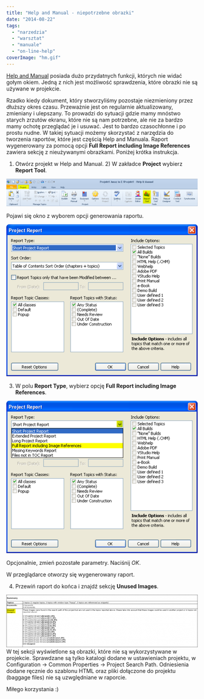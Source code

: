 ```yaml
---
title: "Help and Manual - niepotrzebne obrazki"
date: "2014-08-22"
tags:
  - "narzedzia"
  - "warsztat"
  - "manuale"
  - "on-line-help"
coverImage: "hm.gif"
---
```


[Help and Manual](http://techwriter.pl/help-and-manual-opis-narzedzia/ "Help and Manual – opis narzędzia")
posiada dużo przydatnych funkcji, których nie widać gołym okiem. Jedną z nich
jest możliwość sprawdzenia, które obrazki nie są używane w projekcie.

Rzadko kiedy dokument, który stworzyliśmy pozostaje niezmieniony przez dłuższy
okres czasu. Przeważnie jest on regularnie aktualizowany, zmieniany i ulepszany.
To prowadzi do sytuacji gdzie mamy mnóstwo starych zrzutów ekranu, które nie są
nam potrzebne, ale nie za bardzo mamy ochotę przeglądać je i usuwać. Jest to
bardzo czasochłonne i po prostu nudne. W takiej sytuacji możemy skorzystać z
narzędzia do tworzenia raportów, które jest częścią Help and Manuala. Raport
wygenerowany za pomocą opcji **Full Report including Image References** zawiera
sekcję z nieużywanymi obrazkami. Poniżej krótka instrukcja.

1. Otwórz projekt w Help and Manual. 2) W zakładce **Project** wybierz **Report
   Tool**.

[![2014-08-16 08_40_43-Projekt1.hmxz in E__Projekt1 - Help & Manual](images/2014-08-16-08_40_43-Projekt1.hmxz-in-E__Projekt1-Help-Manual.png)](http://techwriter.pl/wp-content/uploads/2014/08/2014-08-16-08_40_43-Projekt1.hmxz-in-E__Projekt1-Help-Manual.png)

Pojawi się okno z wyborem opcji generowania raportu.

[![2014-08-16 08_41_53-Project Report](images/2014-08-16-08_41_53-Project-Report.png)](http://techwriter.pl/wp-content/uploads/2014/08/2014-08-16-08_41_53-Project-Report.png)

3. W polu **Report Type**, wybierz opcję **Full Report including Image
   References**.

[![2014-08-16 10_10_24-Project Report](images/2014-08-16-10_10_24-Project-Report.png)](http://techwriter.pl/wp-content/uploads/2014/08/2014-08-16-10_10_24-Project-Report.png)

Opcjonalnie, zmień pozostałe parametry. Naciśnij _OK_.

W przeglądarce otworzy się wygenerowany raport.

4. Przewiń raport do końca i znajdź sekcję **Unused Images**.

[![2014-08-16 10_14_32-127.0.0.1_8000__fcid_{605E73E7-7F99-45F7-BF31-82DBF4CCD307}](images/2014-08-16-10_14_32-127.0.0.1_8000__fcid_605E73E7-7F99-45F7-BF31-82DBF4CCD307-1024x281.png)](http://techwriter.pl/wp-content/uploads/2014/08/2014-08-16-10_14_32-127.0.0.1_8000__fcid_605E73E7-7F99-45F7-BF31-82DBF4CCD307.png)
W tej sekcji wyświetlone są obrazki, które nie są wykorzystywane w projekcie.
Sprawdzane są tylko katalogi dodane w ustawieniach projektu, w Configuration ->
Common Properties -> Project Search Path. Odniesienia dodane ręcznie do szablonu
HTML oraz pliki dołączone do projektu (baggage files) nie są uzwględniane w
raporcie.

Miłego korzystania :)

